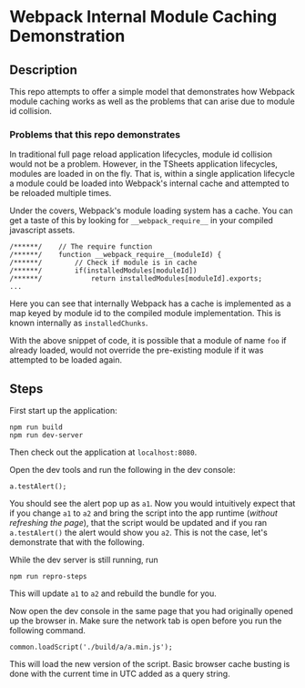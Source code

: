 # Webpack Internal Module Caching Demonstration

## Description

This repo attempts to offer a simple model that demonstrates how Webpack
module caching works as well as the problems that can arise due to
module id collision.

### Problems that this repo demonstrates

In traditional full page reload application lifecycles, module id
collision would not be a problem. However, in the TSheets application
lifecycles, modules are loaded in on the fly. That is, within a single
application lifecycle a module could be loaded into Webpack's internal
cache and attempted to be reloaded multiple times.

Under the covers, Webpack's module loading system has a cache. You can
get a taste of this by looking for `__webpack_require__` in your
compiled javascript assets.

```
/******/ 	// The require function
/******/ 	function __webpack_require__(moduleId) {
/******/ 		// Check if module is in cache
/******/ 		if(installedModules[moduleId])
/******/ 			return installedModules[moduleId].exports;
...
```

Here you can see that internally Webpack has a cache is implemented as a
map keyed by module id to the compiled module implementation. This is
known internally as `installedChunks`.

With the above snippet of code, it is possible that a module of name
`foo` if already loaded, would not override the pre-existing module
if it was attempted to be loaded again.

## Steps

First start up the application:

```
npm run build
npm run dev-server
```

Then check out the application at `localhost:8080`.

Open the dev tools and run the following in the dev console:
```
a.testAlert();
```

You should see the alert pop up as `a1`. Now you would intuitively
expect that if you change `a1` to `a2` and bring the script into
the app runtime (_without refreshing the page_), that the script would
be updated and if you ran `a.testAlert()` the alert would show you
`a2`. This is not the case, let's demonstrate that with the following.

While the dev server is still running, run

```
npm run repro-steps
```

This will update `a1` to `a2` and rebuild the bundle for you.

Now open the dev console in the same page that you had originally opened
up the browser in. Make sure the network tab is open before you run
the following command.

```
common.loadScript('./build/a/a.min.js');
```

This will load the new version of the script. Basic browser cache
busting is done with the current time in UTC added as a query string.
